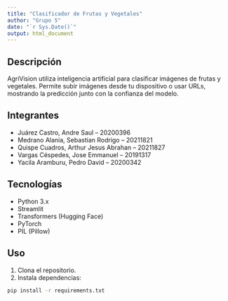 ```yaml
---
title: "Clasificador de Frutas y Vegetales"
author: "Grupo 5"
date: "`r Sys.Date()`"
output: html_document
---
```


## Descripción
AgriVision utiliza inteligencia artificial para clasificar imágenes de frutas y vegetales. Permite subir imágenes desde tu dispositivo o usar URLs, mostrando la predicción junto con la confianza del modelo.

## Integrantes
- Juárez Castro, Andre Saul – 20200396  
- Medrano Alania, Sebastian Rodrigo – 20211821  
- Quispe Cuadros, Arthur Jesus Abrahan – 20211827  
- Vargas Céspedes, Jose Emmanuel – 20191317  
- Yacila Aramburu, Pedro David – 20200342  

## Tecnologías
- Python 3.x  
- Streamlit  
- Transformers (Hugging Face)  
- PyTorch  
- PIL (Pillow)  

## Uso
1. Clona el repositorio.  
2. Instala dependencias:  
```bash
pip install -r requirements.txt
